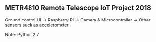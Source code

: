 ## METR4810 Remote Telescope IoT Project 2018

Ground control UI -> Raspberry PI -> Camera & Microcontroller -> Other sensors such as accelerometer

Note: Python 2.7

